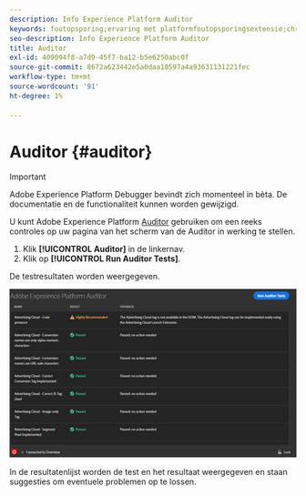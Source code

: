 ```yaml
---
description: Info Experience Platform Auditor
keywords: foutopsporing;ervaring met platformfoutopsporingsextensie;chroom;extensie;auditor;dtm;target
seo-description: Info Experience Platform Auditor
title: Auditor
exl-id: 409094f8-a7d9-45f7-ba12-b5e6250abc0f
source-git-commit: 8672a623442e5a0daa10597a4a93631131221fec
workflow-type: tm+mt
source-wordcount: '91'
ht-degree: 1%

---
```


# Auditor {#auditor}

>[!IMPORTANT]
>
>Adobe Experience Platform Debugger bevindt zich momenteel in bèta. De documentatie en de functionaliteit kunnen worden gewijzigd.

U kunt Adobe Experience Platform [Auditor](https://docs.adobe.com/content/help/en/auditor/using/overview.html) gebruiken om een reeks controles op uw pagina van het scherm van de Auditor in werking te stellen.

1. Klik **[!UICONTROL Auditor]** in de linkernav.
1. Klik op **[!UICONTROL Run Auditor Tests]**.

De testresultaten worden weergegeven.

![](assets/auditor-results.jpg)

In de resultatenlijst worden de test en het resultaat weergegeven en staan suggesties om eventuele problemen op te lossen.
